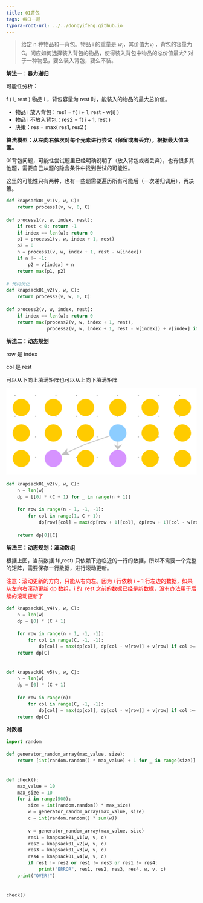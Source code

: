 ```yaml
---
title: 01背包
tags: 每日一题
typora-root-url: ../../dongyifeng.github.io
---
```


> 给定 n 种物品和一背包。物品 i 的重量是 $w_i$，其价值为$v_i$ ，背包的容量为 C。问应如何选择装入背包的物品，使得装入背包中物品的总价值最大? 对于一种物品，要么装入背包，要么不装。



**解法一：暴力递归**

可能性分析：

   f ( i, rest ) 物品 i ，背包容量为 rest 时，能装入的物品的最大总价值。

- 物品 i 放入背包：res1 = f( i + 1, rest - w[i] )
- 物品 i 不放入背包：res2 = f( i + 1, rest )
- 决策：res = max( res1, res2 )

 

**算法模型：从左向右依次对每个元素进行尝试（保留或者丢弃），根据最大值决策。**

01背包问题，可能性尝试题里已经明确说明了（放入背包或者丢弃），也有很多其他题，需要自己从题的隐含条件中找到尝试的可能性。

这里的可能性只有两种，也有一些题需要遍历所有可能后（一次递归调用），再决策。



```python
def knapsack01_v1(v, w, C):
    return process1(v, w, 0, C)

def process1(v, w, index, rest):
    if rest < 0: return -1
    if index == len(w): return 0
    p1 = process1(v, w, index + 1, rest)
    p2 = 0
    n = process1(v, w, index + 1, rest - w[index])
    if n != -1:
        p2 = v[index] + n
    return max(p1, p2)

# 代码优化
def knapsack01_v2(v, w, C):
    return process2(v, w, 0, C)

def process2(v, w, index, rest):
    if index == len(w): return 0
    return max(process2(v, w, index + 1, rest),
               process2(v, w, index + 1, rest - w[index]) + v[index] if rest >= w[index] else 0)
```



**解法二：动态规划**

row 是 index 

col 是 rest

可以从下向上填满矩阵也可以从上向下填满矩阵

![](/images/assets/screenshot-20221013-203420.png)

```python
def knapsack01_v2(v, w, C):
    n = len(w)
    dp = [[0] * (C + 1) for _ in range(n + 1)]

    for row in range(n - 1, -1, -1):
        for col in range(1, C + 1):
            dp[row][col] = max(dp[row + 1][col], dp[row + 1][col - w[row]] + v[row] if col >= w[row] else 0)

    return dp[0][C]
```



**解法三：动态规划：滚动数组**

根据上图，当前数据 f(i,rest) 只依赖下边临近的一行的数据，所以不需要一个完整的矩阵，需要保存一行数据，进行滚动更新。

<font color=red>注意：滚动更新的方向，只能从右向左。因为 i 行依赖 i + 1 行左边的数据，如果从左向右滚动更新 dp 数组，i 的  rest 之前的数据已经是新数据，没有办法用于后续的滚动更新了</font>

```python
def knapsack01_v4(v, w, C):
    n = len(w)
    dp = [0] * (C + 1)

    for row in range(n - 1, -1, -1):
        for col in range(C, -1, -1):
            dp[col] = max(dp[col], dp[col - w[row]] + v[row] if col >= w[row] else 0)
    return dp[C]
  
  
def knapsack01_v5(v, w, C):
    n = len(w)
    dp = [0] * (C + 1)

    for row in range(n):
        for col in range(C, -1, -1):
            dp[col] = max(dp[col], dp[col - w[row]] + v[row] if col >= w[row] else 0)
    return dp[C]
```



**对数器**

```python
import random

def generator_random_array(max_value, size):
    return [int(random.random() * max_value) + 1 for _ in range(size)]


def check():
    max_value = 10
    max_size = 10
    for i in range(500):
        size = int(random.random() * max_size)
        w = generator_random_array(max_value, size)
        c = int(random.random() * sum(w))

        v = generator_random_array(max_value, size)
        res1 = knapsack01_v1(w, v, c)
        res2 = knapsack01_v2(w, v, c)
        res3 = knapsack01_v3(w, v, c)
        res4 = knapsack01_v4(w, v, c)
        if res1 != res2 or res1 != res3 or res1 != res4:
            print("ERROR", res1, res2, res3, res4, w, v, c)
    print("OVER!")


check()
```

